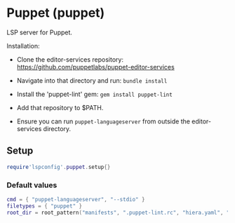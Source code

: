 # Puppet (puppet)

LSP server for Puppet.

Installation:

- Clone the editor-services repository:
    https://github.com/puppetlabs/puppet-editor-services

- Navigate into that directory and run: `bundle install`

- Install the 'puppet-lint' gem: `gem install puppet-lint`

- Add that repository to $PATH.

- Ensure you can run `puppet-languageserver` from outside the editor-services directory.


## Setup

```lua
require'lspconfig'.puppet.setup{}
```


### Default values

```lua
cmd = { "puppet-languageserver", "--stdio" }
filetypes = { "puppet" }
root_dir = root_pattern("manifests", ".puppet-lint.rc", "hiera.yaml", ".git")
```




